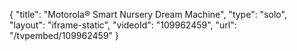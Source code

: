 {
    "title": "Motorola&reg; Smart Nursery Dream Machine",
    "type": "solo",
    "layout": "iframe-static",
    "videoId": "109962459",
    "url": "\/tvpembed\/109962459"
}